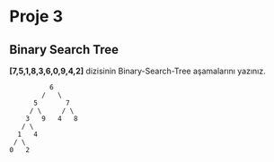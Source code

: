 # Proje 3 

## Binary Search Tree

**[7,5,1,8,3,6,0,9,4,2]** dizisinin Binary-Search-Tree aşamalarını yazınız.

              6
            /   \
          5       7
         / \     / \
        3   9   4   8
       / \
      1   4
     / \ 
    0   2     
